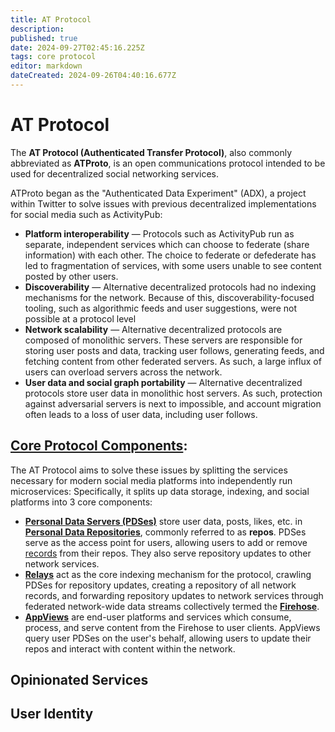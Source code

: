 ```yaml
---
title: AT Protocol
description: 
published: true
date: 2024-09-27T02:45:16.225Z
tags: core protocol
editor: markdown
dateCreated: 2024-09-26T04:40:16.677Z
---
```


# AT Protocol
The **AT Protocol (Authenticated Transfer Protocol)**, also commonly abbreviated as **ATProto**, is an open communications protocol intended to be used for decentralized social networking services.

ATProto began as the "Authenticated Data Experiment" (ADX), a project within Twitter to solve issues with previous decentralized implementations for social media such as ActivityPub:

- **Platform interoperability** — Protocols such as ActivityPub run as separate, independent services which can choose to federate (share information) with each other. The choice to federate or defederate has led to fragmentation of services, with some users unable to see content posted by other users.
- **Discoverability** — Alternative decentralized protocols had no indexing mechanisms for the network. Because of this, discoverability-focused tooling, such as algorithmic feeds and user suggestions, were not possible at a protocol level
- **Network scalability** — Alternative decentralized protocols are composed of monolithic servers. These servers are responsible for storing user posts and data, tracking user follows, generating feeds, and fetching content from other federated servers. As such, a large influx of users can overload servers across the network.
- **User data and social graph portability** — Alternative decentralized protocols store user data in monolithic host servers. As such, protection against adversarial servers is next to impossible, and account migration often leads to a loss of user data, including user follows.

## [Core Protocol Components](/AT_Protocol/Core_Components):

The AT Protocol aims to solve these issues by splitting the services necessary for modern social media platforms into independently run microservices: Specifically, it splits up data storage, indexing, and social platforms into 3 core components:
- [**Personal Data Servers (PDSes)**](/AT_Protocol/Core_Components/Personal_Data_Server(PDS)) store user data, posts, likes, etc. in [**Personal Data Repositories**](/AT_Protocol/Core_Components/Personal_Data_Server/Personal_Data_Repositories), commonly referred to as **repos**. PDSes serve as the access point for users, allowing users to add or remove [records](/AT_Protocol/Core_Components/Personal_Data_Server/Personal_Data_Repositories/Records) from their repos. They also serve repository updates to other network services.
- [**Relays**](/AT_Protocol/Core_Components/Relay) act as the core indexing mechanism for the protocol, crawling PDSes for repository updates, creating a repository of all network records, and forwarding repository updates to network services through federated network-wide data streams collectively termed the [**Firehose**](/AT_Protocol/Core_Components/Relay/Firehose).
- [**AppViews**](/AT_Protocol/Core_Components/AppView) are end-user platforms and services which consume, process, and serve content from the Firehose to user clients. AppViews query user PDSes on the user's behalf, allowing users to update their repos and interact with content within the network.

## Opinionated Services

## User Identity